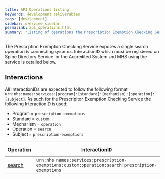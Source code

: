 ```yaml
---
title: API Operations Listing
keywords: development deliverables
tags: [development]
sidebar: overview_sidebar
permalink: api_operations.html
summary: "Listing of operations the Prescription Exemption Checking Service exposes for connecting systems to call"
---
```

The Prescription Exemption Checking Service exposes a single search operation to connecting systems. InteractionID which must be registered on Spine Directory Service for the Accredited System and MHS using the service is detailed below.

## Interactions ##

All InteractionIDs are expected to follow the following format `urn:nhs:names:services:[program]:[standard]:[mechanism]:[operation]:[subject]`. As such for the Prescripiton Exemption Checking Service the following InteractionID is used:

- Program = `prescription-exemptions`
- Standard = `custom`
- Mechanism = `operation`
- Operation = `search`
- Subject = `prescription-exemptions`

| Operation	| InteractionID	| HTTP verb	| Example URL pattern |
|-----------|---------------|-----------|---------------------|
| [search](http://www.google.com)    | `urn:nhs:names:services:prescription-exemptions:custom:operation:search:prescription-exemptions` | `POST` | `[base]/0.0.1/prescripton-exemptions/search` |
